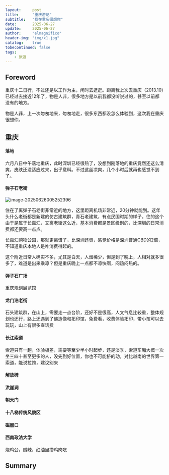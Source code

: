 ```yaml
---
layout:     post
title:      "重庆游记"
subtitle:   "我在重庆很想你"
date:       2025-06-27
update:     2025-06-27
author:     "elmagnifico"
header-img: "img/x1.jpg"
catalog:    true
tobecontinued: false
tags:
    - 旅游
---
```


## Foreword

重庆十二日行，不过还是以工作为主，闲时去逛逛。距离我上次去重庆（2013.10）已经过去接近12年了，物是人非，很多地方是以前我都没听说过的，甚至以前都没有的地方。

物是人非，上一次匆匆地来，匆匆地走，很多东西都没怎么体验到，这次我在重庆很想你。



## 重庆

#### 落地

六月八日中午落地重庆，此时深圳已经很热了，没想到刚落地的重庆竟然还这么清爽，皮肤还没适应过来，出乎意料。不过这丝凉爽，几个小时后就再也感觉不到了。



#### 弹子石老街

![image-20250626005252396](https://img.elmagnifico.tech/static/upload/elmagnifico/202506260052710.png)

住在了离弹子石老街非常近的地方，这里距离机场非常近，20分钟就能到。这年头什么老街都是新建的仿古建筑群，青石老建筑，有点民国时期的样子。住的这个由于是属于长嘉汇，又离老街这么近，基本消费都是景区级别的，比深圳的日常消费都还要高一点点。

长嘉汇购物公园，那就更离谱了，比深圳还贵，感觉价格是深圳普通CBD的2倍，不知道重庆本地人是咋消费得起的。

这个附近日常人确实不多，尤其是白天，人烟稀少，但是到了晚上，人相对就多很多了，难道是出来乘凉？但是重庆晚上一点都不凉快啊，闷热闷热的。



#### 弹子石广场

重庆规划展览馆



#### 龙门浩老街

石头建筑群，在山上，需要走一点台阶，还好不是很高，人文气息比较重，整体规划也还行，路上还遇到了佛造像和拓印馆，免费看，收费体验拓印，带小孩可以去玩玩，山上有很多查话费



#### 长江索道

索道只有一趟，体验极差，需要等至少半小时起步，还是淡季，索道车厢大概一次坐三四十甚至更多的人，没先到好位置，你也不可能挤的动，对比越南的世界第一索道，能说拉跨，建议别来



#### 解放碑



#### 洪崖洞



#### 朝天门



#### 十八梯传统风貌区



#### 磁器口



#### 西南政法大学



烧鸡公，贼辣，红油里捞鸡肉吃





## Summary
